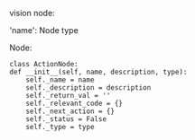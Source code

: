 vision node:

'name': Node type

Node:

    class ActionNode:
    def __init__(self, name, description, type):
        self._name = name
        self._description = description
        self._return_val = ''
        self._relevant_code = {}
        self._next_action = {}
        self._status = False
        self._type = type